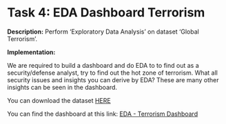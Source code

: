 # Task 4: EDA Dashboard Terrorism

**Description:**
Perform ‘Exploratory Data Analysis’ on dataset ‘Global Terrorism’.

**Implementation:**

We are required to build a dashboard and do EDA to to find out as a security/defense analyst, try to find out the hot zone of terrorism. What all security issues and insights you can derive by EDA?
These are many other insights can be seen in the dashboard.

You can download the dataset [HERE](https://bit.ly/2TK5Xn5 "Global terrorism Dataset")

You can find the dashboard at this link: [EDA - Terrorism Dashboard](https://app.powerbi.com/view?r=eyJrIjoiMjI2NjYwMDktNzhiNi00ZmYyLWE0MzYtZWY1NjM3ZDA5YTcxIiwidCI6ImZhNDYzMGI5LTY1YjEtNDY1ZC05ZDcxLTJkNmY5Y2I4NWE4YiIsImMiOjl9 "EDA Retail dashboard")
